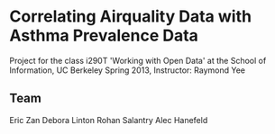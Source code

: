 Correlating Airquality Data with Asthma Prevalence Data
=========
Project for the class i290T 'Working with Open Data' at the School of Information, UC Berkeley
Spring 2013, Instructor: Raymond Yee

Team
----
Eric Zan
Debora Linton
Rohan Salantry
Alec Hanefeld
